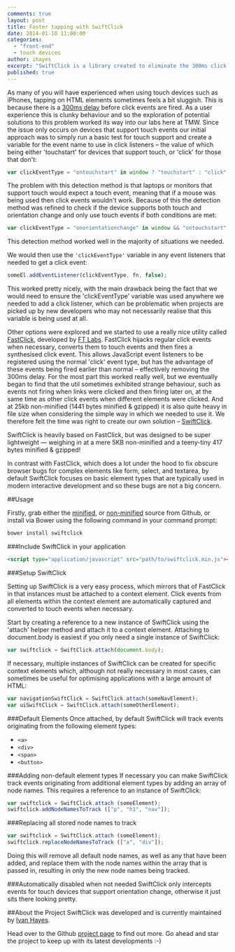 ```yaml
---
comments: true
layout: post
title: Faster tapping with SwiftClick
date: 2014-01-10 11:00:00
categories:
  - "front-end"
  - touch devices
author: ihayes
excerpt: "SwiftClick is a library created to eliminate the 300ms click event delay on touch devices that support orientation change and is designed to be super lightweight — weighing in at a teeny-tiny 417 bytes minified & gzipped!"
published: true
---
```

As many of you will have experienced when using touch devices such as iPhones, tapping on HTML elements sometimes feels a bit sluggish. This is because there is a [300ms delay](http://updates.html5rocks.com/2013/12/300ms-tap-delay-gone-away) before click events are fired. As a user experience this is clunky behaviour and so the exploration of potential solutions to this problem worked its way into our labs here at TMW. Since the issue only occurs on devices that support touch events our initial approach was to simply run a basic test for touch support and create a variable for the event name to use in click listeners – the value of which being either 'touchstart' for devices that support touch, or 'click' for those that don't:

```js
var clickEventType = "ontouchstart" in window ? "touchstart" : "click";
```

The problem with this detection method is that laptops or monitors that support touch would expect a touch event, meaning that if a mouse was being used then click events wouldn't work. Because of this the detection method was refined to check if the device supports both touch and orientation change and only use touch events if both conditions are met:

```js
var clickEventType = "onorientationchange" in window && "ontouchstart" in window ? "touchstart" : "click";
```

This detection method worked well in the majority of situations we needed.

We would then use the `'clickEventType'` variable in any event listeners that needed to get a click event:

```js
someEl.addEventListener(clickEventType, fn, false);
```

This worked pretty nicely, with the main drawback being the fact that we would need to ensure the 'clickEventType' variable was used anywhere we needed to add a click listener, which can be problematic when projects are picked up by new developers who may not necessarily realise that this variable is being used at all.

Other options were explored and we started to use a really nice utility called [FastClick](https://github.com/ftlabs/fastclick), developed by [FT Labs](https://github.com/ftlabs). FastClick hijacks regular click events when necessary, converts them to touch events and then fires a synthesised click event. This allows JavaScript event listeners to be registered using the normal 'click' event type, but has the advantage of these events being fired earlier than normal – effectively removing the 300ms delay. For the most part this worked really well, but we eventually began to find that the util sometimes exhibited strange behaviour, such as events not firing when links were clicked and then firing later on, at the same time as other click events when different elements were clicked. And at 25kb non-minified (1441 bytes minified & gzipped) it is also quite heavy in file size when considering the simple way in which we needed to use it. We therefore felt the time was right to create our own solution – [SwiftClick](https://github.com/tmwagency/swiftclick).

SwiftClick is heavily based on FastClick, but was designed to be super lightweight — weighing in at a mere 5KB non-minified and a teeny-tiny 417 bytes minified & gzipped!

In contrast with FastClick, which does a lot under the hood to fix obscure browser bugs for complex elements like form, select, and textarea, by default SwiftClick focuses on basic element types that are typically used in modern interactive development and so these bugs are not a big concern.

##Usage

Firstly, grab either the [minified](https://raw2.github.com/tmwagency/swiftclick/master/js/dist/swiftclick.min.js), or [non-minified](https://raw2.github.com/tmwagency/swiftclick/master/js/libs/swiftclick.js) source from Github, or install via Bower using the following command in your command prompt:

```sh
bower install swiftclick
```

###Include SwiftClick in your application
```html
<script type="application/javascript" src="path/to/swiftclick.min.js"></script>
```

###Setup SwiftClick

Setting up SwiftClick is a very easy process, which mirrors that of FastClick in that instances must be attached to a context element. Click events from all elements within the context element are automatically captured and converted to touch events when necessary.

Start by creating a reference to a new instance of SwiftClick using the 'attach' helper method and attach it to a context element. Attaching to document.body is easiest if you only need a single instance of SwiftClick:

```js
var swiftclick = SwiftClick.attach(document.body);
```

If necessary, multiple instances of SwiftClick can be created for specific context elements which, although not really necessary in most cases, can sometimes be useful for optimising applications with a large amount of HTML:

```js
var navigationSwiftClick = SwiftClick.attach(someNavElement);
var uiSwiftClick = SwiftClick.attach(someOtherElement);
```

###Default Elements
Once attached, by default SwiftClick will track events originating from the following element types:

- `<a>`
- `<div>`
- `<span>`
- `<button>`


###Adding non-default element types
If necessary you can make SwiftClick track events originating from additional element types by adding an array of node names. This requires a reference to an instance of SwiftClick:

```js
var swiftclick = SwiftClick.attach (someElement);
swiftclick.addNodeNamesToTrack (["p", "h1", "nav"]);
```

###Replacing all stored node names to track

```js
var swiftclick = SwiftClick.attach (someElement);
swiftclick.replaceNodeNamesToTrack (["a", "div"]);
```

Doing this will remove all default node names, as well as any that have been added, and replace them with the node names within the array that is passed in, resulting in only the new node names being tracked.


###Automatically disabled when not needed
SwiftClick only intercepts events for touch devices that support orientation change, otherwise it just sits there looking pretty.

##About the Project
SwiftClick was developed and is currently maintained by [Ivan Hayes](https://twitter.com/munkychop).

Head over to the Github [project page](https://github.com/tmwagency/swiftclick) to find out more. Go ahead and star the project to keep up with its latest developments :-)


